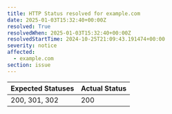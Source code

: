 ```yaml
---
title: HTTP Status resolved for example.com
date: 2025-01-03T15:32:40+00:00Z
resolved: True
resolvedWhen: 2025-01-03T15:32:40+00:00Z
resolvedStartTime: 2024-10-25T21:09:43.191474+00:00
severity: notice
affected:
  - example.com
section: issue
---
```


| Expected Statuses | Actual Status  |
|-------------------|----------------|
| 200, 301, 302 | 200 |
